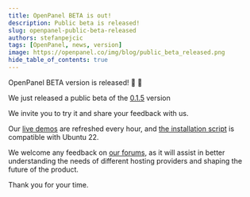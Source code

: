 ```yaml
---
title: OpenPanel BETA is out!
description: Public beta is released!
slug: openpanel-public-beta-released
authors: stefanpejcic
tags: [OpenPanel, news, version]
image: https://openpanel.co/img/blog/public_beta_released.png
hide_table_of_contents: true
---
```


OpenPanel BETA version is released! 🎉 🎉 

<!--truncate-->

We just released a public beta of the [0.1.5](https://openpanel.co/docs/changelog/0.1/#015) version

We invite you to try it and share your feedback with us.

Our [live demos](https://openpanel.co/demo) are refreshed every hour, and [the installation script](https://openpanel.co/docs/admin/intro/#installation) is compatible with Ubuntu 22.

We welcome any feedback on [our forums](https://community.openpanel.co/), as it will assist in better understanding the needs of different hosting providers and shaping the future of the product.

Thank you for your time.
